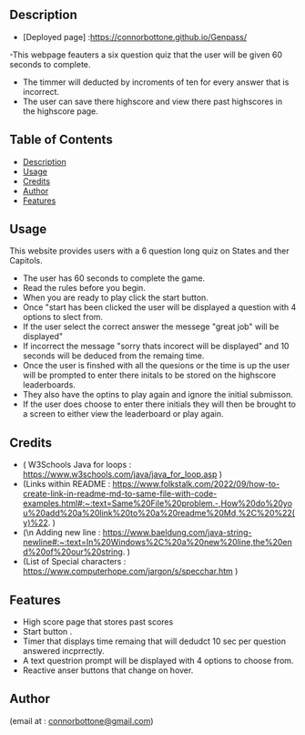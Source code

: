 ## Description
- [Deployed page] :https://connorbottone.github.io/Genpass/
 
 
-This webpage feauters a six question quiz that the user will be given 60 seconds to complete.
- The timmer will deducted by incroments of ten for every answer that is incorrect.
- The user can save there highscore and view there past highscores in the highscore page.
 
 
 
 
 
## Table of Contents
 
 
 
- [Description](#description)
- [Usage](#usage)
- [Credits](#credits)
- [Author](#author)
- [Features](#features)
 
 
 
## Usage
This website provides users with a 6 question long quiz on States and ther Capitols.
- The user has 60 seconds to complete the game.
- Read the rules before you begin.
- When you are ready to play click the start button.
- Once "start has been clicked the user will be displayed a question with 4 options to slect from.
- If the user select the correct answer the messege "great job" will be displayed" 
- If incorrect the message "sorry thats incorect will be displayed" and 10 seconds will be deduced from the remaing time.
- Once the user is finshed with all the quesions or the time is up the user will be prompted to enter there initals to be stored on the highscore leaderboards.
- They also have the optins to play again and ignore the initial submisson.
- If the user does choose to enter there initials they will then be brought to a screen to either view the leaderboard or play again.

 
## Credits
 
- ( W3Schools Java for loops : https://www.w3schools.com/java/java_for_loop.asp )
- (Links within README : https://www.folkstalk.com/2022/09/how-to-create-link-in-readme-md-to-same-file-with-code-examples.html#:~:text=Same%20File%20problem.-,How%20do%20you%20add%20a%20link%20to%20a%20readme%20Md,%2C%20%22(y)%22. )
- (\n Adding new line : https://www.baeldung.com/java-string-newline#:~:text=In%20Windows%2C%20a%20new%20line,the%20end%20of%20our%20string. )
- (List of Special characters : https://www.computerhope.com/jargon/s/specchar.htm )
 
 
 
 
## Features
 - High score page that stores past scores 
- Start button .
- Timer that displays time remaing that will dedudct 10 sec per question answered incprrectly.
- A text questrion prompt will be displayed with 4 options to choose from.
- Reactive anser buttons that change on hover.

## Author
(email at : connorbottone@gmail.com)